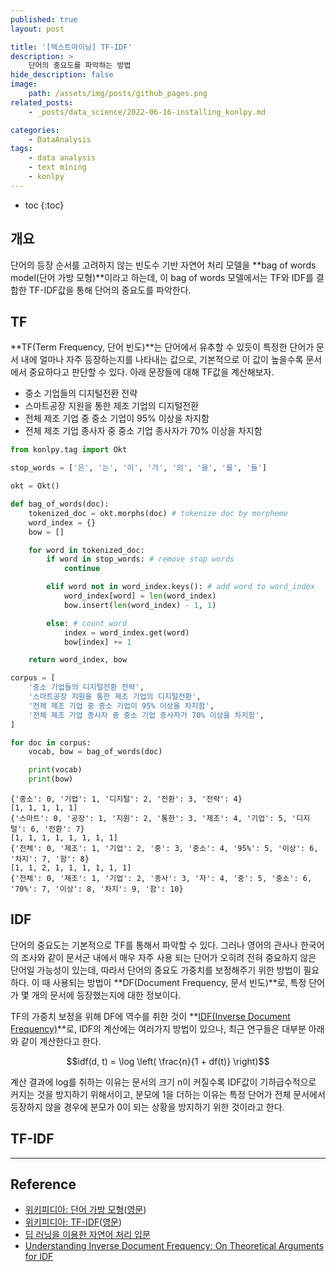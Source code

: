 ```yaml
---
published: true
layout: post

title: '[텍스트마이닝] TF-IDF'
description: >
    단어의 중요도를 파악하는 방법
hide_description: false
image:
    path: /assets/img/posts/github_pages.png
related_posts:
    - _posts/data_science/2022-06-16-installing_konlpy.md

categories:
    - DataAnalysis
tags:
    - data analysis
    - text mining
    - konlpy
---
```

* toc
{:toc}

## 개요

단어의 등장 순서를 고려하지 않는 빈도수 기반 자연어 처리 모델을 **bag of words model(단어 가방 모형)**이라고 하는데, 이 bag of words 모델에서는 TF와 IDF를 결합한 TF-IDF값을 통해 단어의 중요도를 파악한다.  

## TF

**TF(Term Frequency, 단어 빈도)**는 단어에서 유추할 수 있듯이 특정한 단어가 문서 내에 얼마나 자주 등장하는지를 나타내는 값으로, 기본적으로 이 값이 높을수록 문서에서 중요하다고 판단할 수 있다. 아래 문장들에 대해 TF값을 계산해보자.  

- 중소 기업들의 디지털전환 전략
- 스마트공장 지원을 통한 제조 기업의 디지털전환
- 전체 제조 기업 중 중소 기업이 95% 이상을 차지함
- 전체 제조 기업 종사자 중 중소 기업 종사자가 70% 이상을 차지함

```python
from konlpy.tag import Okt

stop_words = ['은', '는', '이', '가', '의', '을', '를', '들']

okt = Okt()

def bag_of_words(doc):
    tokenized_doc = okt.morphs(doc) # tokenize doc by morpheme
    word_index = {}
    bow = []

    for word in tokenized_doc:
        if word in stop_words: # remove stop words
            continue

        elif word not in word_index.keys(): # add word to word_index
            word_index[word] = len(word_index)
            bow.insert(len(word_index) - 1, 1)

        else: # count word
            index = word_index.get(word)
            bow[index] += 1

    return word_index, bow

corpus = [
    '중소 기업들의 디지털전환 전략',
    '스마트공장 지원을 통한 제조 기업의 디지털전환',
    '전체 제조 기업 중 중소 기업이 95% 이상을 차지함',
    '전체 제조 기업 종사자 중 중소 기업 종사자가 70% 이상을 차지함',
]

for doc in corpus:
    vocab, bow = bag_of_words(doc)

    print(vocab)
    print(bow)
```
```
{'중소': 0, '기업': 1, '디지털': 2, '전환': 3, '전략': 4}
[1, 1, 1, 1, 1]
{'스마트': 0, '공장': 1, '지원': 2, '통한': 3, '제조': 4, '기업': 5, '디지털': 6, '전환': 7}
[1, 1, 1, 1, 1, 1, 1, 1]
{'전체': 0, '제조': 1, '기업': 2, '중': 3, '중소': 4, '95%': 5, '이상': 6, '차지': 7, '함': 8}
[1, 1, 2, 1, 1, 1, 1, 1, 1]
{'전체': 0, '제조': 1, '기업': 2, '종사': 3, '자': 4, '중': 5, '중소': 6, '70%': 7, '이상': 8, '차지': 9, '함': 10}
```

## IDF

단어의 중요도는 기본적으로 TF를 통해서 파악할 수 있다. 그러나 영어의 관사나 한국어의 조사와 같이 문서군 내에서 매우 자주 사용 되는 단어가 오히려 전혀 중요하지 않은 단어일 가능성이 있는데, 따라서 단어의 중요도 가중치를 보정해주기 위한 방법이 필요하다. 이 때 사용되는 방법이 **DF(Document Frequency, 문서 빈도)**로, 특정 단어가 몇 개의 문서에 등장했는지에 대한 정보이다.  

TF의 가중치 보정을 위해 DF에 역수를 취한 것이 **[IDF(Inverse Document Frequency)](https://www.researchgate.net/publication/238123710_Understanding_Inverse_Document_Frequency_On_Theoretical_Arguments_for_IDF)**로, IDF의 계산에는 여러가지 방법이 있으나, 최근 연구들은 대부분 아래와 같이 계산한다고 한다.  

$$idf(d, t) = \log \left( \frac{n}{1 + df(t)} \right)$$

계산 결과에 log를 취하는 이유는 문서의 크기 n이 커질수록 IDF값이 기하급수적으로 커지는 것을 방지하기 위해서이고, 분모에 1을 더하는 이유는 특정 단어가 전체 문서에서 등장하지 않을 경우에 분모가 0이 되는 상황을 방지하기 위한 것이라고 한다.  

## TF-IDF

---
## Reference
- [위키피디아: 단어 가방 모형](https://ko.wikipedia.org/wiki/%EB%8B%A8%EC%96%B4_%EA%B0%80%EB%B0%A9_%EB%AA%A8%ED%98%95)([영문](https://en.wikipedia.org/wiki/Bag-of-words_model))
- [위키피디아: TF-IDF](https://ko.wikipedia.org/wiki/Tf-idf)([영문](https://en.wikipedia.org/wiki/Tf%E2%80%93idf))
- [딥 러닝을 이용한 자연어 처리 입문](https://wikidocs.net/book/2155)
- [Understanding Inverse Document Frequency: On Theoretical Arguments for IDF](https://www.researchgate.net/publication/238123710_Understanding_Inverse_Document_Frequency_On_Theoretical_Arguments_for_IDF)